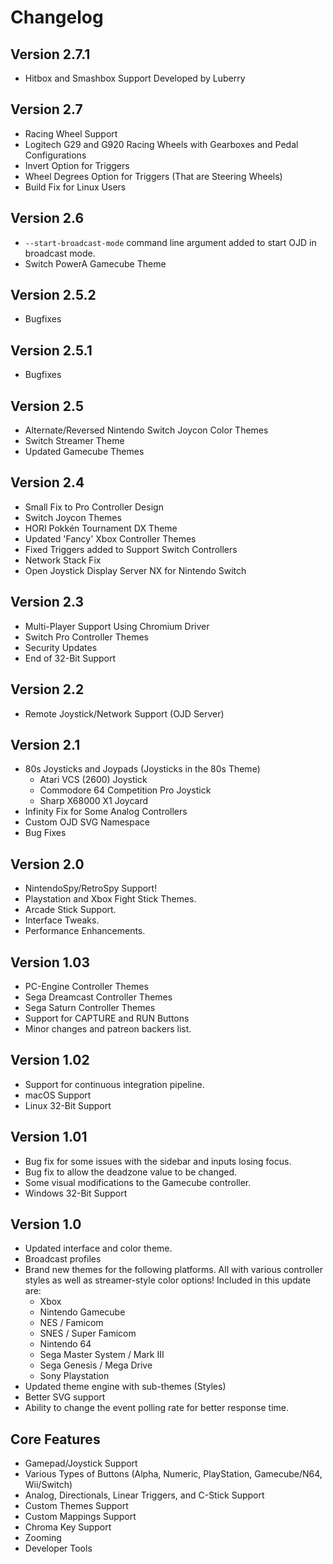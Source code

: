 # Changelog

## Version 2.7.1
* Hitbox and Smashbox Support Developed by Luberry

## Version 2.7
* Racing Wheel Support
* Logitech G29 and G920 Racing Wheels with Gearboxes and Pedal Configurations
* Invert Option for Triggers
* Wheel Degrees Option for Triggers (That are Steering Wheels)
* Build Fix for Linux Users

## Version 2.6
* `--start-broadcast-mode` command line argument added to start OJD in broadcast mode.
* Switch PowerA Gamecube Theme

## Version 2.5.2
* Bugfixes

## Version 2.5.1
* Bugfixes

## Version 2.5
* Alternate/Reversed Nintendo Switch Joycon Color Themes
* Switch Streamer Theme
* Updated Gamecube Themes

## Version 2.4
* Small Fix to Pro Controller Design
* Switch Joycon Themes
* HORI Pokkén Tournament DX Theme
* Updated 'Fancy' Xbox Controller Themes
* Fixed Triggers added to Support Switch Controllers
* Network Stack Fix
* Open Joystick Display Server NX for Nintendo Switch

## Version 2.3
* Multi-Player Support Using Chromium Driver
* Switch Pro Controller Themes
* Security Updates
* End of 32-Bit Support

## Version 2.2
* Remote Joystick/Network Support (OJD Server)

## Version 2.1
* 80s Joysticks and Joypads (Joysticks in the 80s Theme)
    - Atari VCS (2600) Joystick
    - Commodore 64 Competition Pro Joystick
    - Sharp X68000 X1 Joycard
* Infinity Fix for Some Analog Controllers
* Custom OJD SVG Namespace
* Bug Fixes

## Version 2.0
* NintendoSpy/RetroSpy Support!
* Playstation and Xbox Fight Stick Themes.
* Arcade Stick Support.
* Interface Tweaks.
* Performance Enhancements.

## Version 1.03
* PC-Engine Controller Themes
* Sega Dreamcast Controller Themes
* Sega Saturn Controller Themes
* Support for CAPTURE and RUN Buttons
* Minor changes and patreon backers list.

## Version 1.02
* Support for continuous integration pipeline.
* macOS Support
* Linux 32-Bit Support

## Version 1.01
* Bug fix for some issues with the sidebar and inputs losing focus.
* Bug fix to allow the deadzone value to be changed.
* Some visual modifications to the Gamecube controller.
* Windows 32-Bit Support

## Version 1.0
* Updated interface and color theme.
* Broadcast profiles
* Brand new themes for the following platforms. All with various controller styles as well as streamer-style color options! Included in this update are:
    - Xbox
    - Nintendo Gamecube
    - NES / Famicom
    - SNES / Super Famicom
    - Nintendo 64
    - Sega Master System / Mark III
    - Sega Genesis / Mega Drive
    - Sony Playstation
* Updated theme engine with sub-themes (Styles)
* Better SVG support
* Ability to change the event polling rate for better response time.

## Core Features
* Gamepad/Joystick Support
* Various Types of Buttons (Alpha, Numeric, PlayStation, Gamecube/N64, Wii/Switch)
* Analog, Directionals, Linear Triggers, and C-Stick Support
* Custom Themes Support
* Custom Mappings Support
* Chroma Key Support
* Zooming
* Developer Tools
